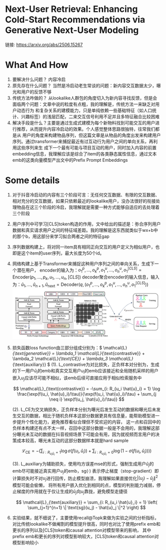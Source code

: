 # Next-User Retrieval: Enhancing Cold-Start Recommendations via Generative Next-User Modeling

链接: https://arxiv.org/abs/2506.15267

# What And How

1. 要解决什么问题？ 内容冷启
2. 原先存在什么问题？ 当然是冷启动老生常谈的问题：新内容交互数据太少，曝光和用户的反馈不够
3. 传统方法咋做的？ 从lookalike人群包的角度切入为新内容寻找反馈，但是会面临两个问题：文章中说的粒度有点粗，我的理解是，传统方法一来缺乏对用户动态行为
   和复杂关系的建模能力，只是单纯依赖一些基础特征（如人口统计、兴趣标签）的浅层匹配，二来交互信号利用不足并且多特征融合比较困难
4. 解决手段是什么？主要是通过生成式建模为每个新物料找到可能交互的用户进行推荐，从而提升内容冷启动的效果。个人感觉整体思路很独特，往常我们都是从
   用户的角度来构建物品序列，但这篇文章是从物品的角度出发来构建用户序列。通过transformer来捕捉最近有过互动行为用户之间的单向关系，再利用这些序列来生
   成下一个最有可能与项目互动的用户，同时加入内容的前置embedding信息，我理解应该是综合了item的各类静态属性信息，通过文本emb的这类向量模型产出文中的Prefix Prompt Embeddings

# Some details

1. 对于抖音冷启动的内容有三个阶段可言：无任何交互数据、有限的交互数据、相对充分的交互数据，如果只依赖最近的lookalike用户，没办法很好的衔接处理物品在这三个阶段的冷启，我理解就是需要一种方式能够自适应的去处理着三个阶段
2. 用户序列中可学习[CLS]token构造的作用，文中给出的描述是：弥合序列用户数据和真实请求用户之间的特征域差距。我的理解是这东西就类似于wx+b中的那个b，用这部分来学习拟合两者之间的特征gap
3. 序列数据构建上，将对同一item具有相同正向交互的用户定义为相似用户，也即是这个item的user序列，最大长度为50个id。
4. 网络构建上基于Transformer来捕捉这种用户序列之间的单向关系，生成下一个潜在用户，
   encoder的输入为：$o_1^p, \ldots, o_k^p, o_1^u, \ldots, o_n^u, o_1^{[CLS]} = \text{Encoder}\left(p_1, \ldots, p_k, u_1, \ldots, u_n, [CLS]\right)$
   decoder聚合encoder的输入信息，输入为：$\hat{u}_1, \ldots, \hat{u}_{n+1}, \hat{u}_{\text{next}} = \text{Decoder}\left(q, (o_1^p, \ldots, o_k^p, o_1^u, \ldots, o_n^u, o_1^{[CLS]})\right)$
![img.png](../pic/cold_0628_img1.png)  

5. 损失函数loss function由三部分组成分别为：$ \mathcal{L}_{\text{generative}} = \lambda_1 \mathcal{L}_{\text{contrastive}} + \lambda_2 \mathcal{L}_{\text{CE}} + \lambda_3 \mathcal{L}_{\text{auxiliary}} $
   (1). L_contrastive为对比损失，正负样本对分别为，生成的下一用户$\hat{u}_i$的emb和真实交互用户$u_i$的emb应该接近和全局随机采样的用户嵌入$u_j$应该尽可能不相似，该emb后续可直接应用于相似检索服务中

   $$
   \mathcal{L}_{\text{contrastive}} = -\sum_{i: R_{u_i \hat{u}_i} = 1} \log \frac{\exp(f(u_i, \hat{u}_i)/\tau)}{\exp(f(u_i, \hat{u}_i)/\tau) + \sum_{j \neq i} \exp(f(u_j, \hat{u}_i)/\tau)}
   $$

   (2). L_CE为交叉熵损失，正负样本分别为曝光后发生互动的数据和曝光后未发生交互的数据，相比于随机负样本这部分数据更具有信息量，能帮助模型进一步提升个性化能力，避免推荐看似合理但不受欢迎的内容，
   这一点和召回中的负样本构建还有点不太一样，召回中这部分数据一般是不会用的，我理解这部分曝光未互动的数据在抖音视频场景下可能会有用，因为就视频而言用户的决策成本较高，曝光未互动的这部分数据样本就是hard sample

   $$
   \mathcal{L}_{\text{CE}} = -\left(\sum_{i: R_{u_i \hat{u}_i} = 1} \log \sigma(f(u_i, \hat{u}_i)) + \sum_{i: R_{u_i \hat{u}_i} = 0} \log(1 - \sigma(f(u_i, \hat{u}_i)))\right)
   $$

   (3). L_auxiliary为辅助损失，使用均方误差mse的形式，强制生成用户$\hat{u}_j$的emb尽可能接近真实用户$u_j$的emb，sg(⋅) 表示停止梯度（stop-gradient）即计算损失时不对$u_j$进行回传，防止模型崩溃，我理解如果直接优化$|(u_j) - \hat{u}_j \|^2$模型可能会偷懒，
   将所有用户嵌入优化到相同的点，模型的判别能力减弱，停止梯度的作用就在于仅让生成的$\hat{u}_j$向$u_j$靠拢，避免模型走捷径

   $$
   \mathcal{L}_{\text{auxiliary}} = \sum_{i: R_{u_i \hat{u}_i} = 1} \left( \sum_{j=1}^{n+1} \| \text{sg}(u_j) - \hat{u}_j \|^2 \right)
   $$  
6. 实验结果，就不细说了，主要使用recall@Topk来做为实验之间的分析指标，对比传统lookalike不做阉割的模型提升很高，同时也对比了使用prefix emb和更长的序列以及[CLS]token和causal attention对模型带来的影响，
   其中prefix emb和更长的序列对模型影响较大，[CLS]token和causal attention对模型影响较小